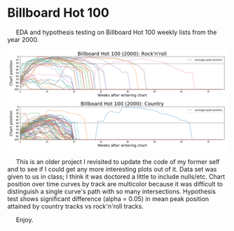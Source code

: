 # Billboard Hot 100
&nbsp;&nbsp;&nbsp;&nbsp;&nbsp;EDA and hypothesis testing on Billboard Hot 100 weekly lists from the year 2000.

![](assets/rnr_country.png)

&nbsp;&nbsp;&nbsp;&nbsp;&nbsp;This is an older project I revisited to update the code of my former self and to see if I could get any more interesting plots out of it.  Data set was given to us in class; I think it was doctored a little to include nulls/etc.  Chart position over time curves by track are multicolor because it was difficult to distinguish a single curve's path with so many intersections.  Hypothesis test shows significant difference (alpha = 0.05) in mean peak position attained by country tracks vs rock'n'roll tracks.  

&nbsp;&nbsp;&nbsp;&nbsp;&nbsp;Enjoy.
